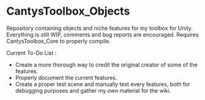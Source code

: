# CantysToolbox_Objects
Repository containing objects and niche features for my toolbox for Unity. Everything is still WIP, comments and bug reports are encouraged. Requires CantysToolbox_Core to properly compile.

Current To-Do List :
- Create a more thorough way to credit the original creator of some of the features.
- Properly document the current features.
- Create a proper test scene and manually test every features, both for debugging purposes and gather my own material for the wiki.
